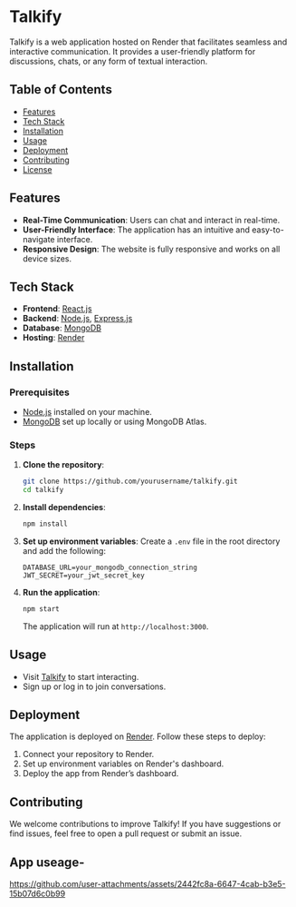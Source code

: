 # Talkify

Talkify is a web application hosted on Render that facilitates seamless and interactive communication. It provides a user-friendly platform for discussions, chats, or any form of textual interaction.

## Table of Contents

- [Features](#features)
- [Tech Stack](#tech-stack)
- [Installation](#installation)
- [Usage](#usage)
- [Deployment](#deployment)
- [Contributing](#contributing)
- [License](#license)

## Features

- **Real-Time Communication**: Users can chat and interact in real-time.
- **User-Friendly Interface**: The application has an intuitive and easy-to-navigate interface.
- **Responsive Design**: The website is fully responsive and works on all device sizes.

## Tech Stack

- **Frontend**: [React.js](https://reactjs.org/)
- **Backend**: [Node.js](https://nodejs.org/), [Express.js](https://expressjs.com/)
- **Database**: [MongoDB](https://www.mongodb.com/)
- **Hosting**: [Render](https://render.com/)

## Installation

### Prerequisites

- [Node.js](https://nodejs.org/en/download/) installed on your machine.
- [MongoDB](https://www.mongodb.com/try/download/community) set up locally or using MongoDB Atlas.

### Steps

1. **Clone the repository**:
    ```bash
    git clone https://github.com/yourusername/talkify.git
    cd talkify
    ```

2. **Install dependencies**:
    ```bash
    npm install
    ```

3. **Set up environment variables**:
    Create a `.env` file in the root directory and add the following:
    ```
    DATABASE_URL=your_mongodb_connection_string
    JWT_SECRET=your_jwt_secret_key
    ```

4. **Run the application**:
    ```bash
    npm start
    ```
    The application will run at `http://localhost:3000`.

## Usage

- Visit [Talkify](https://talkify-etjd.onrender.com/) to start interacting.
- Sign up or log in to join conversations.

## Deployment

The application is deployed on [Render](https://render.com/). Follow these steps to deploy:

1. Connect your repository to Render.
2. Set up environment variables on Render's dashboard.
3. Deploy the app from Render’s dashboard.

## Contributing

We welcome contributions to improve Talkify! If you have suggestions or find issues, feel free to open a pull request or submit an issue.

## App useage-


https://github.com/user-attachments/assets/2442fc8a-6647-4cab-b3e5-15b07d6c0b99

